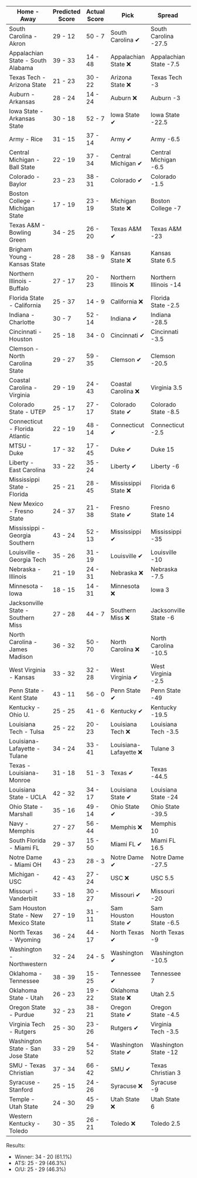 Home - Away | Predicted Score | Actual Score | Pick | Spread | ATS Pick | O/U | O/U Pick
--- | --- | --- | --- | --- | --- | --- | ---
South Carolina - Akron | 29 - 12 | 50 - 7 | South Carolina ✔ | South Carolina -27.5 | Akron ❌ | 46 | Under ❌
Appalachian State - South Alabama | 39 - 33 | 14 - 48 | Appalachian State ❌ | Appalachian State -7.5 | South Alabama ✔ | 62.5 | Over ❌
Texas Tech - Arizona State | 21 - 23 | 30 - 22 | Arizona State ❌ | Texas Tech -3 | Arizona State ❌ | 60.5 | Under ✔
Auburn - Arkansas | 28 - 24 | 14 - 24 | Auburn ❌ | Auburn -3 | Auburn ❌ | 56 | Under ✔
Iowa State - Arkansas State | 30 - 18 | 52 - 7 | Iowa State ✔ | Iowa State -22.5 | Arkansas State ❌ | 51.5 | Under ❌
Army - Rice | 31 - 15 | 37 - 14 | Army ✔ | Army -6.5 | Army ✔ | 42.5 | Over ✔
Central Michigan - Ball State | 22 - 19 | 37 - 34 | Central Michigan ✔ | Central Michigan -6.5 | Ball State ✔ | 53 | Under ❌
Colorado - Baylor | 23 - 23 | 38 - 31 | Colorado ✔ | Colorado -1.5 | Baylor ❌ | 51 | Under ❌
Boston College - Michigan State | 17 - 19 | 23 - 19 | Michigan State ❌ | Boston College -7 | Michigan State ✔ | 45.5 | Under ✔
Texas A&M - Bowling Green | 34 - 25 | 26 - 20 | Texas A&M ✔ | Texas A&M -23 | Bowling Green ✔ | 52.5 | Over ❌
Brigham Young - Kansas State | 28 - 28 | 38 - 9 | Kansas State ❌ | Kansas State 6.5 | Brigham Young ✔ | 48 | Over ❌
Northern Illinois - Buffalo | 27 - 17 | 20 - 23 | Northern Illinois ❌ | Northern Illinois -14 | Buffalo ✔ | 43.5 | Over ❌
Florida State - California | 25 - 37 | 14 - 9 | California ❌ | Florida State -2.5 | California ❌ | 44 | Over ❌
Indiana - Charlotte | 30 - 7 | 52 - 14 | Indiana ✔ | Indiana -28.5 | Charlotte ❌ | 48.5 | Under ❌
Cincinnati - Houston | 25 - 18 | 34 - 0 | Cincinnati ✔ | Cincinnati -3.5 | Cincinnati ✔ | 46.5 | Under ✔
Clemson - North Carolina State | 29 - 27 | 59 - 35 | Clemson ✔ | Clemson -20.5 | North Carolina State ❌ | 46.5 | Over ✔
Coastal Carolina - Virginia | 29 - 19 | 24 - 43 | Coastal Carolina ❌ | Virginia 3.5 | Coastal Carolina ❌ | 55.5 | Under ❌
Colorado State - UTEP | 25 - 17 | 27 - 17 | Colorado State ✔ | Colorado State -8.5 | UTEP ❌ | 50.5 | Under ✔
Connecticut - Florida Atlantic | 22 - 19 | 48 - 14 | Connecticut ✔ | Connecticut -2.5 | Connecticut ✔ | 46.5 | Under ❌
MTSU - Duke | 17 - 32 | 17 - 45 | Duke ✔ | Duke 15 | Duke ✔ | 52.5 | Under ❌
Liberty - East Carolina | 33 - 22 | 35 - 24 | Liberty ✔ | Liberty -6 | Liberty ✔ | 54.5 | Over ✔
Mississippi State - Florida | 25 - 21 | 28 - 45 | Mississippi State ❌ | Florida 6 | Mississippi State ❌ | 58 | Under ❌
New Mexico - Fresno State | 24 - 37 | 21 - 38 | Fresno State ✔ | Fresno State 14 | New Mexico ❌ | 61.5 | Under ✔
Mississippi - Georgia Southern | 43 - 24 | 52 - 13 | Mississippi ✔ | Mississippi -35 | Georgia Southern ❌ | 66.5 | Over ❌
Louisville - Georgia Tech | 35 - 26 | 31 - 19 | Louisville ✔ | Louisville -10 | Georgia Tech ❌ | 57.5 | Over ❌
Nebraska - Illinois | 21 - 19 | 24 - 31 | Nebraska ❌ | Nebraska -7.5 | Illinois ✔ | 42.5 | Under ❌
Minnesota - Iowa | 18 - 15 | 14 - 31 | Minnesota ❌ | Iowa 3 | Minnesota ❌ | 36 | Under ❌
Jacksonville State - Southern Miss | 27 - 28 | 44 - 7 | Southern Miss ❌ | Jacksonville State -6 | Southern Miss ❌ | 60.5 | Under ✔
North Carolina - James Madison | 36 - 32 | 50 - 70 | North Carolina ❌ | North Carolina -10.5 | James Madison ✔ | 48 | Over ✔
West Virginia - Kansas | 33 - 32 | 32 - 28 | West Virginia ✔ | West Virginia -2.5 | Kansas ❌ | 56 | Over ✔
Penn State - Kent State | 43 - 11 | 56 - 0 | Penn State ✔ | Penn State -49 | Kent State ❌ | 56.5 | Under ✔
Kentucky - Ohio U. | 25 - 25 | 41 - 6 | Kentucky ✔ | Kentucky -19.5 | Ohio U. ❌ | 42.5 | Over ✔
Louisiana Tech - Tulsa | 25 - 22 | 20 - 23 | Louisiana Tech ❌ | Louisiana Tech -3.5 | Tulsa ✔ | 57 | Under ✔
Louisiana-Lafayette - Tulane | 34 - 24 | 33 - 41 | Louisiana-Lafayette ❌ | Tulane 3 | Louisiana-Lafayette ❌ | 54.5 | Over ✔
Texas - Louisiana-Monroe | 31 - 18 | 51 - 3 | Texas ✔ | Texas -44.5 | Louisiana-Monroe ❌ | 52.5 | Under ❌
Louisiana State - UCLA | 42 - 32 | 34 - 17 | Louisiana State ✔ | Louisiana State -24 | UCLA ✔ | 56 | Over ❌
Ohio State - Marshall | 35 - 16 | 49 - 14 | Ohio State ✔ | Ohio State -39.5 | Marshall ✔ | 52 | Under ❌
Navy - Memphis | 27 - 27 | 56 - 44 | Memphis ❌ | Memphis 10 | Navy ✔ | 50.5 | Over ✔
South Florida - Miami FL | 29 - 37 | 15 - 50 | Miami FL ✔ | Miami FL 16.5 | South Florida ❌ | 65.5 | Over ❌
Notre Dame - Miami OH | 43 - 23 | 28 - 3 | Notre Dame ✔ | Notre Dame -27.5 | Miami OH ✔ | 44 | Over ❌
Michigan - USC | 42 - 43 | 27 - 24 | USC ❌ | USC 5.5 | Michigan ✔ | 44 | Over ✔
Missouri - Vanderbilt | 33 - 18 | 30 - 27 | Missouri ✔ | Missouri -20 | Vanderbilt ✔ | 53.5 | Under ❌
Sam Houston State - New Mexico State | 27 - 19 | 31 - 11 | Sam Houston State ✔ | Sam Houston State -6.5 | Sam Houston State ✔ | 44.5 | Over ❌
North Texas - Wyoming | 36 - 24 | 44 - 17 | North Texas ✔ | North Texas -9 | North Texas ✔ | 55.5 | Over ✔
Washington - Northwestern | 32 - 24 | 24 - 5 | Washington ✔ | Washington -10.5 | Northwestern ❌ | 42.5 | Over ❌
Oklahoma - Tennessee | 38 - 39 | 15 - 25 | Tennessee ✔ | Tennessee 7 | Oklahoma ❌ | 57.5 | Over ❌
Oklahoma State - Utah | 26 - 23 | 19 - 22 | Oklahoma State ❌ | Utah 2.5 | Oklahoma State ❌ | 53.5 | Under ✔
Oregon State - Purdue | 32 - 23 | 38 - 21 | Oregon State ✔ | Oregon State -4.5 | Oregon State ✔ | 50 | Over ✔
Virginia Tech - Rutgers | 25 - 30 | 23 - 26 | Rutgers ✔ | Virginia Tech -3.5 | Rutgers ✔ | 44.5 | Over ✔
Washington State - San Jose State | 33 - 29 | 54 - 52 | Washington State ✔ | Washington State -12 | San Jose State ✔ | 56 | Over ✔
SMU - Texas Christian | 37 - 34 | 66 - 42 | SMU ✔ | Texas Christian 3 | SMU ✔ | 58.5 | Over ✔
Syracuse - Stanford | 25 - 15 | 24 - 26 | Syracuse ❌ | Syracuse -9 | Syracuse ❌ | 57.5 | Under ✔
Temple - Utah State | 24 - 30 | 45 - 29 | Utah State ❌ | Utah State 6 | Utah State ❌ | 54 | Under ❌
Western Kentucky - Toledo | 30 - 35 | 26 - 21 | Toledo ❌ | Toledo 2.5 | Toledo ❌ | 62 | Over ❌


Results:
* Winner: 34 - 20 (61.1%)
* ATS: 25 - 29 (46.3%)
* O/U: 25 - 29 (46.3%)

